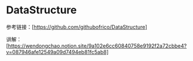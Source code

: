 # DataStructure

参考链接：[https://github.com/githubofrico/DataStructure]

讲解：[https://wendongchao.notion.site/9a102e6cc60840758e9192f2a72cbbe4?v=087946afe12549a09d7494eb81fc5ab8]

